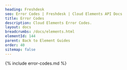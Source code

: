 ```yaml
---
heading: Freshdesk
seo: Error Codes | Freshdesk | Cloud Elements API Docs
title: Error Codes
description: Cloud Elements Error Codes.
layout: docs
breadcrumbs: /docs/elements.html
elementId: 144
parent: Back to Element Guides
order: 40
sitemap: false
---
```


{% include error-codes.md %}
